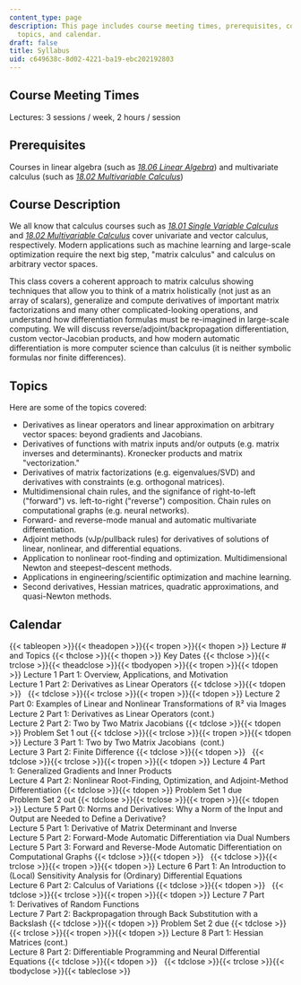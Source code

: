 ```yaml
---
content_type: page
description: This page includes course meeting times, prerequisites, course description,
  topics, and calendar.
draft: false
title: Syllabus
uid: c649638c-8d02-4221-ba19-ebc202192803
---
```

## Course Meeting Times

Lectures: 3 sessions / week, 2 hours / session

## Prerequisites

Courses in linear algebra (such as [*18.06 Linear Algebra*](https://ocw.mit.edu/courses/18-06sc-linear-algebra-fall-2011/)) and multivariate calculus (such as [*18.02 Multivariable Calculus*](https://ocw.mit.edu/courses/18-02sc-multivariable-calculus-fall-2010/))

## Course Description

We all know that calculus courses such as [*18.01 Single Variable Calculus*](https://ocw.mit.edu/courses/18-01sc-single-variable-calculus-fall-2010/) and [*18.02 Multivariable Calculus*](https://ocw.mit.edu/courses/18-02sc-multivariable-calculus-fall-2010/) cover univariate and vector calculus, respectively. Modern applications such as machine learning and large-scale optimization require the next big step, "matrix calculus" and calculus on arbitrary vector spaces.

This class covers a coherent approach to matrix calculus showing techniques that allow you to think of a matrix holistically (not just as an array of scalars), generalize and compute derivatives of important matrix factorizations and many other complicated-looking operations, and understand how differentiation formulas must be re-imagined in large-scale computing. We will discuss reverse/adjoint/backpropagation differentiation, custom vector-Jacobian products, and how modern automatic differentiation is more computer science than calculus (it is neither symbolic formulas nor finite differences).

## Topics

Here are some of the topics covered:

- Derivatives as linear operators and linear approximation on arbitrary vector spaces: beyond gradients and Jacobians.
- Derivatives of functions with matrix inputs and/or outputs (e.g. matrix inverses and determinants). Kronecker products and matrix "vectorization."
- Derivatives of matrix factorizations (e.g. eigenvalues/SVD) and derivatives with constraints (e.g. orthogonal matrices).
- Multidimensional chain rules, and the signifance of right-to-left ("forward") vs. left-to-right ("reverse") composition. Chain rules on computational graphs (e.g. neural networks).
- Forward- and reverse-mode manual and automatic multivariate differentiation.
- Adjoint methods (vJp/pullback rules) for derivatives of solutions of linear, nonlinear, and differential equations.
- Application to nonlinear root-finding and optimization. Multidimensional Newton and steepest–descent methods.
- Applications in engineering/scientific optimization and machine learning.
- Second derivatives, Hessian matrices, quadratic approximations, and quasi-Newton methods.

## Calendar

{{< tableopen >}}{{< theadopen >}}{{< tropen >}}{{< thopen >}}
Lecture # and Topics
{{< thclose >}}{{< thopen >}}
Key Dates
{{< thclose >}}{{< trclose >}}{{< theadclose >}}{{< tbodyopen >}}{{< tropen >}}{{< tdopen >}}
Lecture 1 Part 1: Overview, Applications, and Motivation                
Lecture 1 Part 2: Derivatives as Linear Operators
{{< tdclose >}}{{< tdopen >}}
 
{{< tdclose >}}{{< trclose >}}{{< tropen >}}{{< tdopen >}}
Lecture 2 Part 0: Examples of Linear and Nonlinear Transformations of ℝ² via Images   
Lecture 2 Part 1: Derivatives as Linear Operators (cont.)               
Lecture 2 Part 2: Two by Two Matrix Jacobians
{{< tdclose >}}{{< tdopen >}}
Problem Set 1 out
{{< tdclose >}}{{< trclose >}}{{< tropen >}}{{< tdopen >}}
Lecture 3 Part 1: Two by Two Matrix Jacobians  (cont.)            
Lecture 3 Part 2: Finite Difference
{{< tdclose >}}{{< tdopen >}}
 
{{< tdclose >}}{{< trclose >}}{{< tropen >}}{{< tdopen >}}
Lecture 4 Part 1: Generalized Gradients and Inner Products             
Lecture 4 Part 2: Nonlinear Root-Finding, Optimization, and Adjoint-Method Differentiation
{{< tdclose >}}{{< tdopen >}}
Problem Set 1 due               
Problem Set 2 out
{{< tdclose >}}{{< trclose >}}{{< tropen >}}{{< tdopen >}}
Lecture 5 Part 0: Norms and Derivatives: Why a Norm of the Input and Output are Needed to Define a Derivative?  
Lecture 5 Part 1: Derivative of Matrix Determinant and Inverse  
Lecture 5 Part 2: Forward-Mode Automatic Differentiation via Dual Numbers  
Lecture 5 Part 3: Forward and Reverse-Mode Automatic Differentiation on Computational Graphs
{{< tdclose >}}{{< tdopen >}}
 
{{< tdclose >}}{{< trclose >}}{{< tropen >}}{{< tdopen >}}
Lecture 6 Part 1: An Introduction to (Local) Sensitivity Analysis for (Ordinary) Differential Equations             
Lecture 6 Part 2: Calculus of Variations
{{< tdclose >}}{{< tdopen >}}
 
{{< tdclose >}}{{< trclose >}}{{< tropen >}}{{< tdopen >}}
Lecture 7 Part 1: Derivatives of Random Functions              
Lecture 7 Part 2: Backpropagation through Back Substitution with a Backslash
{{< tdclose >}}{{< tdopen >}}
Problem Set 2 due
{{< tdclose >}}{{< trclose >}}{{< tropen >}}{{< tdopen >}}
Lecture 8 Part 1: Hessian Matrices (cont.)             
Lecture 8 Part 2: Differentiable Programming and Neural Differential Equations
{{< tdclose >}}{{< tdopen >}}
 
{{< tdclose >}}{{< trclose >}}{{< tbodyclose >}}{{< tableclose >}}